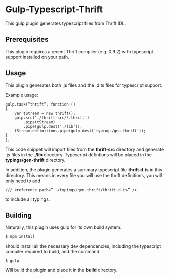 # Gulp-Typescript-Thrift

This gulp plugin generates typescript files from Thrift IDL.

## Prerequisites

This plugin requires a recent Thrift compiler (e.g. 0.9.2) with typescript support 
installed on your path.

## Usage

This plugin generates both .js files and the .d.ts files for typescript support.

Example usage:
```
gulp.task(“thrift”, function ()
{
    var tStream = new thrift();
    gulp.src(‘./thrift-src/*.thrift’)
        .pipe(tStream)
        .pipe(gulp.dest(‘./lib’));
    tStream.definitions.pipe(gulp.dest(‘typings/gen-thrift’));
}
);
```

This code snippet will import files from the **thrift-src** directory and generate
.js files in the **./lib** directory. Typescript defintions will be placed in the
**typings/gen-thrift** directory. 

In addition, the plugin generates a summary typescript file **thrift.d.ts** in
this directory. This means in every file you will use the thrift definitions, 
you will only need to add

```
/// <reference path=”../typings/gen-thrift/thrift.d.ts” />
```

to include all typings.

## Building

Naturally, this plugin uses gulp for its own build system. 

```
$ npm install
```

should install all the necessary dev dependencies, including the typescript 
compiler required to build, and the command

```
$ gulp
```

Will build the plugin and place it in the **build** directory.


